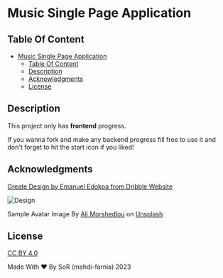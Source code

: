 # Music Single Page Application

## Table Of Content

- [Music Single Page Application](#music-single-page-application)
  - [Table Of Content](#table-of-content)
  - [Description](#description)
  - [Acknowledgments](#acknowledgments)
  - [License](#license)

## Description

This project only has **frontend** progress.

If you wanna fork and make any backend progress fill free to use it and don't forget to hit the start icon if you liked!

## Acknowledgments

[Greate Design by Emanuel Edokpa from Dribble Website](https://dribbble.com/shots/16151275-Podcast-Dashboard-design-dark)

![Design](Design.jpg)

Sample Avatar Image By [Ali Morshedlou](https://unsplash.com/@alimorshedlou?utm_source=unsplash&utm_medium=referral&utm_content=creditCopyText) on [Unsplash](https://unsplash.com/photos/WMD64tMfc4k?utm_source=unsplash&utm_medium=referral&utm_content=creditCopyText)

## License

[CC BY 4.0](https://creativecommons.org/licenses/by/4.0/legalcode)

Made With :heart: By SoR (mahdi-farnia) 2023
